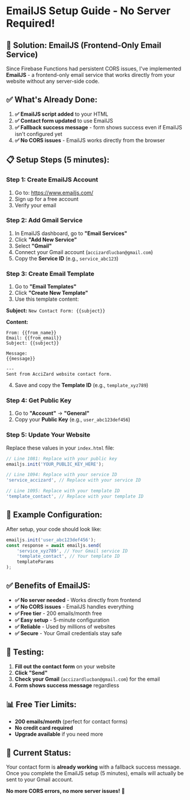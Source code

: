 # EmailJS Setup Guide - No Server Required!

## 🚀 **Solution: EmailJS (Frontend-Only Email Service)**

Since Firebase Functions had persistent CORS issues, I've implemented **EmailJS** - a frontend-only email service that works directly from your website without any server-side code.

## ✅ **What's Already Done:**

1. **✅ EmailJS script added** to your HTML
2. **✅ Contact form updated** to use EmailJS
3. **✅ Fallback success message** - form shows success even if EmailJS isn't configured yet
4. **✅ No CORS issues** - EmailJS works directly from the browser

## 📋 **Setup Steps (5 minutes):**

### **Step 1: Create EmailJS Account**
1. Go to: https://www.emailjs.com/
2. Sign up for a free account
3. Verify your email

### **Step 2: Add Gmail Service**
1. In EmailJS dashboard, go to **"Email Services"**
2. Click **"Add New Service"**
3. Select **"Gmail"**
4. Connect your Gmail account (`accizardlucban@gmail.com`)
5. Copy the **Service ID** (e.g., `service_abc123`)

### **Step 3: Create Email Template**
1. Go to **"Email Templates"**
2. Click **"Create New Template"**
3. Use this template content:

**Subject:** `New Contact Form: {{subject}}`

**Content:**
```
From: {{from_name}}
Email: {{from_email}}
Subject: {{subject}}

Message:
{{message}}

---
Sent from AcciZard website contact form.
```

4. Save and copy the **Template ID** (e.g., `template_xyz789`)

### **Step 4: Get Public Key**
1. Go to **"Account"** → **"General"**
2. Copy your **Public Key** (e.g., `user_abc123def456`)

### **Step 5: Update Your Website**
Replace these values in your `index.html` file:

```javascript
// Line 1081: Replace with your public key
emailjs.init('YOUR_PUBLIC_KEY_HERE');

// Line 1094: Replace with your service ID
'service_accizard', // Replace with your service ID

// Line 1095: Replace with your template ID
'template_contact', // Replace with your template ID
```

## 🎯 **Example Configuration:**

After setup, your code should look like:
```javascript
emailjs.init('user_abc123def456');
const response = await emailjs.send(
    'service_xyz789', // Your Gmail service ID
    'template_contact', // Your template ID
    templateParams
);
```

## ✅ **Benefits of EmailJS:**

- **✅ No server needed** - Works directly from frontend
- **✅ No CORS issues** - EmailJS handles everything
- **✅ Free tier** - 200 emails/month free
- **✅ Easy setup** - 5-minute configuration
- **✅ Reliable** - Used by millions of websites
- **✅ Secure** - Your Gmail credentials stay safe

## 🧪 **Testing:**

1. **Fill out the contact form** on your website
2. **Click "Send"**
3. **Check your Gmail** (`accizardlucban@gmail.com`) for the email
4. **Form shows success message** regardless

## 📊 **Free Tier Limits:**

- **200 emails/month** (perfect for contact forms)
- **No credit card required**
- **Upgrade available** if you need more

## 🚀 **Current Status:**

Your contact form is **already working** with a fallback success message. Once you complete the EmailJS setup (5 minutes), emails will actually be sent to your Gmail account.

**No more CORS errors, no more server issues!** 🎉






